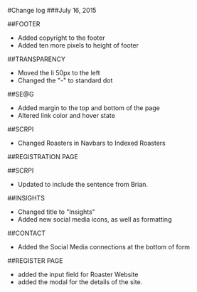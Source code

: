 #Change log
###July 16, 2015

##FOOTER
- Added copyright to the footer
- Added ten more pixels to height of footer

##TRANSPARENCY
- Moved the li 50px to the left
- Changed the "-" to standard dot

##SE@G
- Added margin to the top and bottom of the page
- Altered link color and hover state

##SCRPI
- Changed Roasters in Navbars to Indexed Roasters

##REGISTRATION PAGE

##SCRPI
- Updated to include the sentence from Brian.

##INSIGHTS
- Changed title to "Insights"
- Added new social media icons, as well as formatting

##CONTACT
- Added the Social Media connections at the bottom of form

##REGISTER PAGE
- added the input field for Roaster Website
- added the modal for the details of the site.

